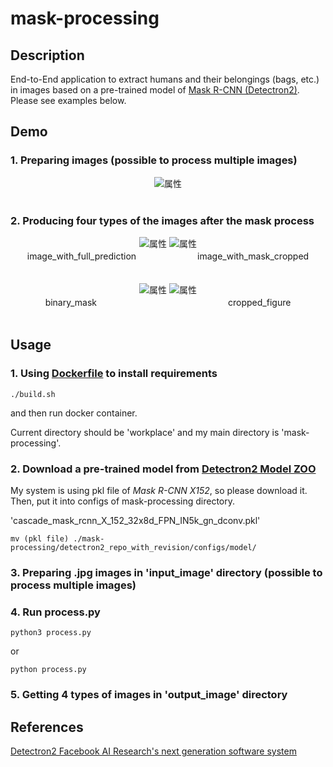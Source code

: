 # mask-processing

## Description

End-to-End application to extract humans and their belongings (bags, etc.) in images based on a pre-trained model of [Mask R-CNN (Detectron2)](https://github.com/facebookresearch/detectron2). Please see examples below.

## Demo

### 1. Preparing images (possible to process multiple images)

<div align="center">
<img src="https://github.com/hiroyasuakada/mask-processing/blob/master/demo/input_image/test.jpg" alt="属性" title="タイトル">
</div>

<br>

### 2. Producing four types of the images after the mask process
 
<div align="center">
<img src="https://github.com/hiroyasuakada/mask-processing/blob/master/demo/output_image/image_with_full_prediction/test_image.jpg" alt="属性">
<img src="https://github.com/hiroyasuakada/mask-processing/blob/master/demo/output_image/image_with_mask_cropped/test_image.jpg" alt="属性">
<div align="center">
image_with_full_prediction　　　　　　　image_with_mask_cropped
</div>

<br>
<br>

<img src="https://github.com/hiroyasuakada/mask-processing/blob/master/demo/output_image/binary_mask/test_image.jpg" alt="属性">
<img src="https://github.com/hiroyasuakada/mask-processing/blob/master/demo/output_image/cropped_figure/test_image.jpg" alt="属性">
<div align="center">
binary_mask　　　　　　　　　　　　　　　cropped_figure
</div>

</div>

<br>

## Usage

### 1. Using [Dockerfile](<https://github.com/hiroyasuakada/mask-processing/tree/master/docker_mask_processing/>) to install requirements

    ./build.sh

and then run docker container.

Current directory should be 'workplace' and my main directory is 'mask-processing'.

### 2. Download a pre-trained model from [Detectron2 Model ZOO](<https://github.com/facebookresearch/detectron2/blob/master/MODEL_ZOO.md/>) 

My system is using pkl file of *Mask R-CNN X152*, so please download it. 
Then, put it into configs of mask-processing directory.

'cascade_mask_rcnn_X_152_32x8d_FPN_IN5k_gn_dconv.pkl'

    mv (pkl file) ./mask-processing/detectron2_repo_with_revision/configs/model/

### 3. Preparing .jpg images in 'input_image' directory (possible to process multiple images)

### 4. Run process.py

    python3 process.py
    
or
    
    python process.py

### 5. Getting 4 types of images in 'output_image' directory


## References
[Detectron2 Facebook AI Research's next generation software system](https://github.com/facebookresearch/detectron2)
